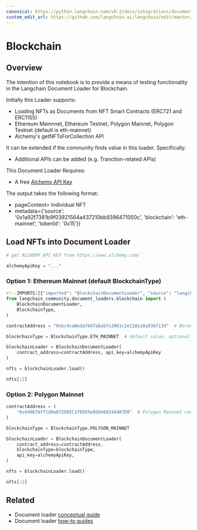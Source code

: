 ```yaml
---
canonical: https://python.langchain.com/v0.2/docs/integrations/document_loaders/blockchain/
custom_edit_url: https://github.com/langchain-ai/langchain/edit/master/docs/docs/integrations/document_loaders/blockchain.ipynb
---
```


# Blockchain

## Overview

The intention of this notebook is to provide a means of testing functionality in the Langchain Document Loader for Blockchain.

Initially this Loader supports:

* Loading NFTs as Documents from NFT Smart Contracts (ERC721 and ERC1155)
* Ethereum Mainnnet, Ethereum Testnet, Polygon Mainnet, Polygon Testnet (default is eth-mainnet)
* Alchemy's getNFTsForCollection API

It can be extended if the community finds value in this loader.  Specifically:

* Additional APIs can be added (e.g. Tranction-related APIs)

This Document Loader Requires:

* A free [Alchemy API Key](https://www.alchemy.com/)

The output takes the following format:

- pageContent= Individual NFT
- metadata={'source': '0x1a92f7381b9f03921564a437210bb9396471050c', 'blockchain': 'eth-mainnet', 'tokenId': '0x15'})

## Load NFTs into Document Loader

```python
# get ALCHEMY_API_KEY from https://www.alchemy.com/

alchemyApiKey = "..."
```

### Option 1: Ethereum Mainnet (default BlockchainType)

```python
<!--IMPORTS:[{"imported": "BlockchainDocumentLoader", "source": "langchain_community.document_loaders.blockchain", "docs": "https://api.python.langchain.com/en/latest/document_loaders/langchain_community.document_loaders.blockchain.BlockchainDocumentLoader.html", "title": "Blockchain"}, {"imported": "BlockchainType", "source": "langchain_community.document_loaders.blockchain", "docs": "https://api.python.langchain.com/en/latest/document_loaders/langchain_community.document_loaders.blockchain.BlockchainType.html", "title": "Blockchain"}]-->
from langchain_community.document_loaders.blockchain import (
    BlockchainDocumentLoader,
    BlockchainType,
)

contractAddress = "0xbc4ca0eda7647a8ab7c2061c2e118a18a936f13d"  # Bored Ape Yacht Club contract address

blockchainType = BlockchainType.ETH_MAINNET  # default value, optional parameter

blockchainLoader = BlockchainDocumentLoader(
    contract_address=contractAddress, api_key=alchemyApiKey
)

nfts = blockchainLoader.load()

nfts[:2]
```

### Option 2: Polygon Mainnet

```python
contractAddress = (
    "0x448676ffCd0aDf2D85C1f0565e8dde6924A9A7D9"  # Polygon Mainnet contract address
)

blockchainType = BlockchainType.POLYGON_MAINNET

blockchainLoader = BlockchainDocumentLoader(
    contract_address=contractAddress,
    blockchainType=blockchainType,
    api_key=alchemyApiKey,
)

nfts = blockchainLoader.load()

nfts[:2]
```

## Related

- Document loader [conceptual guide](/docs/concepts/#document-loaders)
- Document loader [how-to guides](/docs/how_to/#document-loaders)
